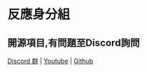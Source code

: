 # 反應身分組
開源項目,有問題至Discord詢問<br>
---
[Discord 群](https://discord.gg/ouou) | [Youtube](https://youtube.com/@ouoc) | [Github](https://github.com/ivantw829)
